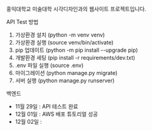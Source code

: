 홍익대학교 미술대학 시각디자인과의 웹사이트 프로젝트입니다.

API Test 방법

1. 가상환경 설치 (python -m venv venv)
2. 가상환경 실행 (source venv/bin/activate)
3. pip 업데이트 (python -m pip install --upgrade pip)
4. 개발환경 세팅 (pip install -r requirements/dev.txt)
5. .env 파일 실행 (source .env)
6. 마이그레이션 (python manage.py migrate)
7. 서버 실행 (python manage.py runserver)

백엔드
- 11월 29일 : API 테스트 완료
- 12월 01일 : AWS 배포 튜토리얼 성공
- 12월 02일 :
